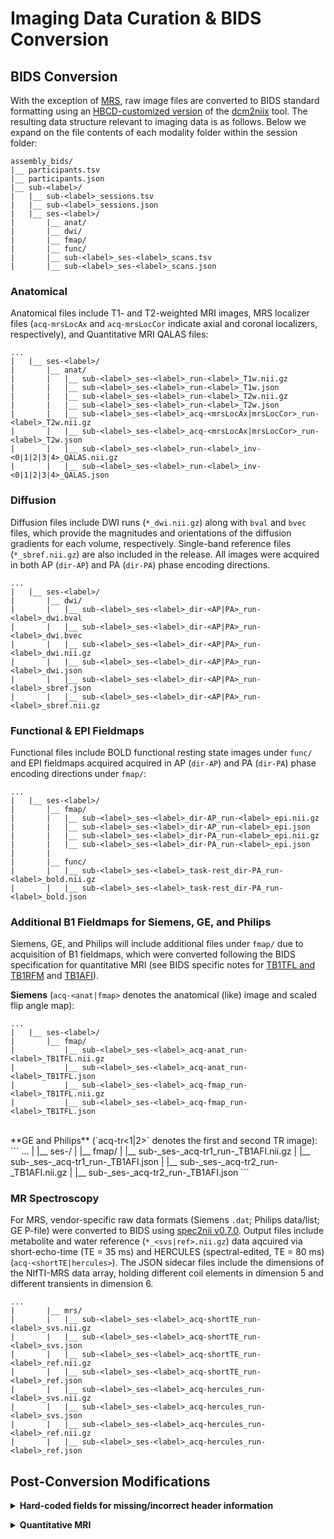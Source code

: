 # Imaging Data Curation & BIDS Conversion
## BIDS Conversion
With the exception of [MRS](#mr-spectroscopy), raw image files are converted to BIDS standard formatting using an [HBCD-customized version](https://github.com/rordenlab/dcm2niix/tree/c5caaa9f858b704b61d3ff4a7989282922dd712e) of the [dcm2niix](https://github.com/rordenlab/dcm2niix) tool. The resulting data structure relevant to imaging data is as follows. Below we expand on the file contents of each modality folder within the session folder: 

```
assembly_bids/ 
|__ participants.tsv
|__ participants.json 
|__ sub-<label>/
|   |__ sub-<label>_sessions.tsv
|   |__ sub-<label>_sessions.json
|   |__ ses-<label>/
|       |__ anat/
|       |__ dwi/
|       |__ fmap/
|       |__ func/
|       |__ sub-<label>_ses-<label>_scans.tsv
|       |__ sub-<label>_ses-<label>_scans.json
```

### Anatomical
Anatomical files include T1- and T2-weighted MRI images, MRS localizer files (`acq-mrsLocAx` and `acq-mrsLocCor` indicate axial and coronal localizers, respectively), and Quantitative MRI QALAS files:
```
...
|   |__ ses-<label>/
|       |__ anat/
|       |   |__ sub-<label>_ses-<label>_run-<label>_T1w.nii.gz 
|       |   |__ sub-<label>_ses-<label>_run-<label>_T1w.json
|       |   |__ sub-<label>_ses-<label>_run-<label>_T2w.nii.gz
|       |   |__ sub-<label>_ses-<label>_run-<label>_T2w.json
|       |   |__ sub-<label>_ses-<label>_acq-<mrsLocAx|mrsLocCor>_run-<label>_T2w.nii.gz 
|       |   |__ sub-<label>_ses-<label>_acq-<mrsLocAx|mrsLocCor>_run-<label>_T2w.json
|       |   |__ sub-<label>_ses-<label>_run-<label>_inv-<0|1|2|3|4>_QALAS.nii.gz
|       |   |__ sub-<label>_ses-<label>_run-<label>_inv-<0|1|2|3|4>_QALAS.json
```

### Diffusion

Diffusion files include DWI runs (`*_dwi.nii.gz`) along with `bval` and `bvec` files, which provide the magnitudes and orientations of the diffusion gradients for each volume, respectively. Single-band reference files (`*_sbref.nii.gz`) are also included in the release. All images were acquired in both AP (`dir-AP`) and PA (`dir-PA`) phase encoding directions.
```
...
|   |__ ses-<label>/
|       |__ dwi/
|       |   |__ sub-<label>_ses-<label>_dir-<AP|PA>_run-<label>_dwi.bval
|       |   |__ sub-<label>_ses-<label>_dir-<AP|PA>_run-<label>_dwi.bvec
|       |   |__ sub-<label>_ses-<label>_dir-<AP|PA>_run-<label>_dwi.nii.gz
|       |   |__ sub-<label>_ses-<label>_dir-<AP|PA>_run-<label>_dwi.json
|       |   |__ sub-<label>_ses-<label>_dir-<AP|PA>_run-<label>_sbref.json
|       |   |__ sub-<label>_ses-<label>_dir-<AP|PA>_run-<label>_sbref.nii.gz
```

### Functional & EPI Fieldmaps
Functional files include BOLD functional resting state images under `func/` and EPI fieldmaps acquired acquired in AP (`dir-AP`) and PA (`dir-PA`) phase encoding directions under `fmap/`:
```
...
|   |__ ses-<label>/
|       |__ fmap/
|       |   |__ sub-<label>_ses-<label>_dir-AP_run-<label>_epi.nii.gz
|       |   |__ sub-<label>_ses-<label>_dir-AP_run-<label>_epi.json
|       |   |__ sub-<label>_ses-<label>_dir-PA_run-<label>_epi.nii.gz
|       |   |__ sub-<label>_ses-<label>_dir-PA_run-<label>_epi.json
|       |
|       |__ func/
|       |   |__ sub-<label>_ses-<label>_task-rest_dir-PA_run-<label>_bold.nii.gz
|       |   |__ sub-<label>_ses-<label>_task-rest_dir-PA_run-<label>_bold.json
```

### Additional B1 Fieldmaps for Siemens, GE, and Philips
Siemens, GE, and Philips will include additional files under `fmap/` due to acquisition of B1 fieldmaps, which were converted following the BIDS specification for quantitative MRI (see BIDS specific notes for [TB1TFL and TB1RFM](https://bids-specification.readthedocs.io/en/stable/appendices/qmri.html#tb1tfl-and-tb1rfm-specific-notes) and [TB1AFI](https://bids-specification.readthedocs.io/en/stable/appendices/qmri.html#tb1afi-specific-notes)). 

**Siemens** (`acq-<anat|fmap>` denotes the anatomical (like) image and scaled flip angle map):
```
...
|   |__ ses-<label>/
|       |__ fmap/
|           |__ sub-<label>_ses-<label>_acq-anat_run-<label>_TB1TFL.nii.gz
|           |__ sub-<label>_ses-<label>_acq-anat_run-<label>_TB1TFL.json
|           |__ sub-<label>_ses-<label>_acq-fmap_run-<label>_TB1TFL.nii.gz
|           |__ sub-<label>_ses-<label>_acq-fmap_run-<label>_TB1TFL.json
```
<br>
**GE and Philips** (`acq-tr<1|2>` denotes the first and second TR image):
```
...
|   |__ ses-<label>/
|       |__ fmap/
|           |__ sub-<label>_ses-<label>_acq-tr1_run-<label>_TB1AFI.nii.gz 
|           |__ sub-<label>_ses-<label>_acq-tr1_run-<label>_TB1AFI.json 
|           |__ sub-<label>_ses-<label>_acq-tr2_run-<label>_TB1AFI.nii.gz
|           |__ sub-<label>_ses-<label>_acq-tr2_run-<label>_TB1AFI.json
```

### MR Spectroscopy
For MRS, vendor-specific raw data formats (Siemens `.dat`; Philips data/list; GE P-file) were converted to BIDS using [spec2nii v0.7.0](https://github.com/wtclarke/spec2nii). Output files include metabolite and water reference (`*_<svs|ref>.nii.gz`) data aqcuired via short-echo-time (TE = 35 ms) and HERCULES (spectral-edited, TE = 80 ms) (`acq-<shortTE|hercules>`). The JSON sidecar files include the dimensions of the NIfTI-MRS data array, holding different coil elements in dimension 5 and different transients in dimension 6.
```
...
|       |__ mrs/
|       |   |__ sub-<label>_ses-<label>_acq-shortTE_run-<label>_svs.nii.gz
|       |   |__ sub-<label>_ses-<label>_acq-shortTE_run-<label>_svs.json
|       |   |__ sub-<label>_ses-<label>_acq-shortTE_run-<label>_ref.nii.gz
|       |   |__ sub-<label>_ses-<label>_acq-shortTE_run-<label>_ref.json
|       |   |__ sub-<label>_ses-<label>_acq-hercules_run-<label>_svs.nii.gz
|       |   |__ sub-<label>_ses-<label>_acq-hercules_run-<label>_svs.json
|       |   |__ sub-<label>_ses-<label>_acq-hercules_run-<label>_ref.nii.gz
|       |   |__ sub-<label>_ses-<label>_acq-hercules_run-<label>_ref.json
```

## Post-Conversion Modifications
<p>
<details>
<summary><b>Hard-coded fields for missing/incorrect header information</b></summary>
<br>
In some cases, <i>dcm2niix</i> conversion led to missing or incorrectly configured NIfTI/JSON metadata. To address these issues, the headers for the file types listed below were hard-coded after conversion. These hard-coded values are also documented in the <i>HardCodedValues</i> field of the corresponding JSON sidecar file.
<br>
<br>
<ul>
<b>Philips</b>
	<li>T1W: <i>RepetitionTime</i></li>
	<li>DWI: <i>PhaseEncodingDirection</i>, <i>TotalReadoutTime</i>, & <i>SliceTiming</i> (<i>SmallDelta</i> & <i>LargeDelta</i> also added)</li>
	<li>EPI: <i>PhaseEncodingDirection</i> & <i>TotalReadoutTime</i></li>
	<li>BOLD:	<i>PhaseEncodingDirection</i>, <i>TotalReadoutTime</i>, & <i>SliceTiming</i></li>
<br>
<b>GE</b>
	<li>T1W: <i>RepetitionTime</i></li>
</ul>
</details>
</p>

<details>
<summary><b>Quantitative MRI</b></summary><br>
Depending on the scanner manufacturer, <i>dcm2niix</i> conversion for QALAS produced either five 3D NIfTI files or a single 4D NIfTI file with five volumes (as well as missing JSON header information). To standardize the output, all <i>dcm2niix</i>-derived QALAS series were converted into five separate NIfTI files, each corresponding to a different inversion time (labeled using the <i>inv-&lt;label&gt;</i> BIDS entity). The associated JSON sidecar was then updated with the following:

<br>
<br>

1.  <i>T2Prep</i> field of <i>inv-0</i> QALAS file hard-coded to 0.10 (Siemens), 0.09 (GE), and 0.10 (Philips)

<br>
<br>

<p>2.  <i>InversionTime</i> values (sec) for QALAS files hard-coded as follows for each manufacturer:</b></p>

<table>
  <tr>
  <th width="100">QALAS file</th>
  <th width="100">Siemens</th>
  <th width="100">GE</th>
  <th>Philips</th>
  </tr>
  <tbody>
    <tr>
    <td>inv-0</td>
    <td>0</td>
    <td>0</td>
    <td>0</td>
    </tr>
    <tr>
    <td>inv-1</td>
    <td>0.1</td>
    <td>0.119300</td>
    <td>0.115000</td>
    </tr>
    <tr>
    <td>inv-2</td>
    <td>1</td>
    <td>1.0191834</td>
    <td>1.010522</td>
    </tr>
    <tr>
    <td>inv-3</td>
    <td>1.9</td>
    <td>1.919068</td>
    <td>1.906045</td>
    </tr>
    <tr>
    <td>inv-4</td>
    <td>2.8</td>
    <td>2.818952</td>
    <td>2.801567</td>
    </tr>
  </tbody>
</table>
</details><br>



